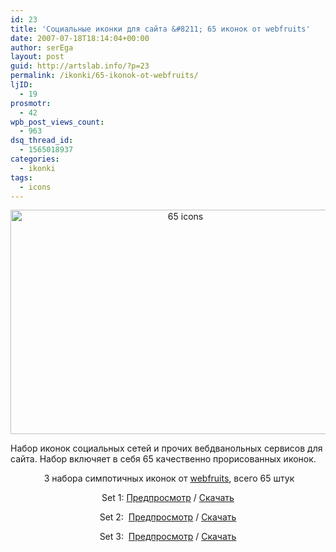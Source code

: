 ```yaml
---
id: 23
title: 'Социальные иконки для сайта &#8211; 65 иконок от webfruits'
date: 2007-07-18T18:14:04+00:00
author: serEga
layout: post
guid: http://artslab.info/?p=23
permalink: /ikonki/65-ikonok-ot-webfruits/
ljID:
  - 19
prosmotr:
  - 42
wpb_post_views_count:
  - 963
dsq_thread_id:
  - 1565018937
categories:
  - ikonki
tags:
  - icons
---
```

<p STYLE="text-align: center">
  <img STYLE="width: 544px; height: 359px" HEIGHT="359" WIDTH="544" BORDER="0" TITLE="65 icons" ALT="65 icons" SRC="http://img382.imageshack.us/img382/2267/iconsgg0.jpg" />
</p>

Набор иконок социальных сетей и прочих вебдванольных сервисов для сайта. Набор включяет в себя 65 качественно прорисованных иконок.

<p ALIGN="center">
   3 набора симпотичных иконок от <a TARGET="_blank" HREF="http://www.webfruits.it">webfruits</a>, всего 65 штук
</p>

<p ALIGN="center">
  Set 1: <a TITLE="set 1 preview" HREF="http://www.webfruits.it/dblog/template/standard/gfx/freebies/Coll1Set1Preview.jpg">Предпросмотр</a> / <a TITLE="download icons" TARGET="_blank" HREF="http://www.webfruits.it/dblog/articolo.asp?articolo=33">Скачать</a>
</p>

<p ALIGN="center">
  Set 2:  <a TITLE="set 2 preview" HREF="http://www.webfruits.it/dblog/template/standard/gfx/freebies/Coll1Set2Preview.jpg">Предпросмотр</a> / <a TITLE="download" TARGET="_blank" HREF="http://www.webfruits.it/dblog/articolo.asp?articolo=36">Скачать</a>
</p>

<p ALIGN="center">
  Set 3:  <a TITLE="set 3 preview" HREF="http://www.webfruits.it/dblog/template/standard/gfx/freebies/Coll1Set3Preview.jpg">Предпросмотр</a> / <a TITLE="download set 3" TARGET="_blank" HREF="http://www.webfruits.it/dblog/articolo.asp?articolo=43">Скачать</a>
</p>